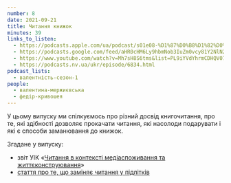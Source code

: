 ```yaml
---
number: 8
date: 2021-09-21
title: Читання книжок
minutes: 39
links_to_listen:
  - https://podcasts.apple.com/ua/podcast/s01e08-%D1%87%D0%B8%D1%82%D0%B0%D0%BD%D0%BD%D1%8F-%D0%BA%D0%BD%D0%B8%D0%B6%D0%BE%D0%BA/id1581632743?i=1000536105192
  - https://podcasts.google.com/feed/aHR0cHM6Ly9hbmNob3IuZm0vcy81Y2NlN2UzOC9wb2RjYXN0L3Jzcw/episode/YTZmMTdhMzgtY2UwZi00OTZhLTg2NzctNzJlMzQ0ZjM4Zjdh?sa=X&ved=0CA0QkfYCahcKEwjIs-ejsOD6AhUAAAAAHQAAAAAQAQ
  - https://www.youtube.com/watch?v=Mh7sH8S6tms&list=PL9iYVdYhrmCDHQV07V43uwE1h6dXP78pU&index=8
  - https://podcasts.nv.ua/ukr/episode/6834.html
podcast_lists:
  - валентність-сезон-1
people:
  - валентина-мержиєвська
  - федір-кривошея
---
```


У цьому випуску ми спілкуємось про різний досвід книгочитання, про те, які здібності дозволяє прокачати читання, які насолоди подарувати і які є способи заманювання до книжок.

Згадане у випуску: 

- звіт УІК «[Читання в контексті медіаспоживання та життєконструювання][1]»
- [стаття про те, що заміняє читання у підлітків][2]

[1]: https://drive.google.com/drive/folders/1KCC8ZkOAXTWInqRTRchHzpVzUhKtxSf5
[2]: https://chytomo.com/chym-pomichne-chytannia-poiasniuiut-uchni/
